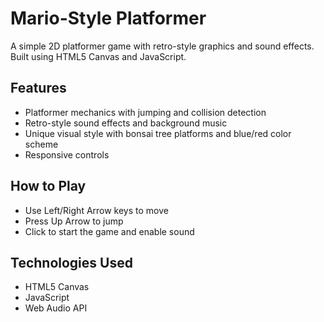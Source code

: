 # Mario-Style Platformer

A simple 2D platformer game with retro-style graphics and sound effects. Built using HTML5 Canvas and JavaScript.

## Features
- Platformer mechanics with jumping and collision detection
- Retro-style sound effects and background music
- Unique visual style with bonsai tree platforms and blue/red color scheme
- Responsive controls

## How to Play
- Use Left/Right Arrow keys to move
- Press Up Arrow to jump
- Click to start the game and enable sound

## Technologies Used
- HTML5 Canvas
- JavaScript
- Web Audio API
